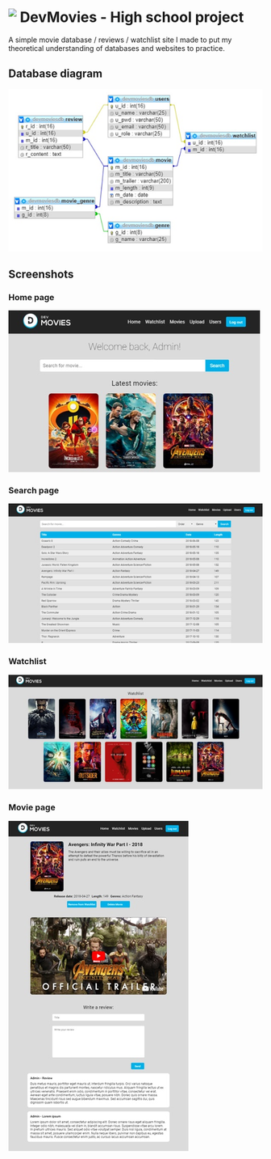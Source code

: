 #  <img align="top" height=40 src="resources/logo.ico"/> DevMovies - High school project 

<p>A simple movie database / reviews / watchlist site I made to put my theoretical understanding of databases and websites to practice.</p>

## Database diagram 
<img src="readme images/sqltable.jpg"/>

## Screenshots

### Home page
<img src="readme images/home.jpg"/>

### Search page
<img src="readme images/search.jpg"/>

### Watchlist
<img src="readme images/watchlist.jpg"/>

### Movie page
<img src="readme images/movie.jpg"/>
